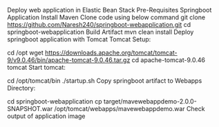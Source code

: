 Deploy web application in Elastic Bean Stack
Pre-Requisites
Springboot Application
Install Maven
Clone code using below command
git clone https://github.com/Naresh240/springboot-webapplication.git
cd springboot-webapplication
Build Artifact
mvn clean install
Deploy springboot application with Tomcat
Tomcat Setup:

cd /opt
wget https://downloads.apache.org/tomcat/tomcat-9/v9.0.46/bin/apache-tomcat-9.0.46.tar.gz
cd apache-tomcat-9.0.46 tomcat
Start tomcat:

cd /opt/tomcat/bin
./startup.sh
Copy springboot artifact to Webapps Directory:

cd springboot-webapplication
cp target/mavewebappdemo-2.0.0-SNAPSHOT.war /opt/tomcat/webapps/mavewebappdemo.war
Check output of application
image
